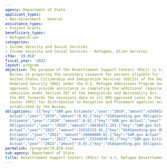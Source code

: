 ```yaml
---
agency: Department of State
applicant_types:
- Non-Government - General
assistance_types:
- Project Grants
beneficiary_types:
- Refugee/Alien
categories:
- Income Security and Social Services
- Income Security and Social Services - Refugees, Alien Services
cfda: '19.018'
fiscal_year: '2022'
layout: program
objective: The purpose of the Resettlement Support Centers (RSCs) is to assist the
  Bureau in preparing the necessary casework for persons eligible for interview by
  United States Citizenship and Immigration Services (USCIS) of the Department of
  Homeland Security (DHS) under the U.S. Refugee Admissions Program and, for those
  approved, to provide assistance in completing the additional requirements for refugee
  admission under Section 207 of the Immigration and Nationality Act. In addition,
  the RSC forwards the necessary data on all DHS-approved cases to the Refugee Processing
  Center (RPC) for distribution to Reception and Placement agencies according to procedures
  established by the Bureau.
obligations: '[{"key":"SAM.gov Estimate","year":"2019","amount":43450186.0},{"key":"SAM.gov
  Actual","year":"2019","amount":0.0},{"key":"USASpending.gov Obligations","year":"2019","amount":53959789.0},{"key":"SAM.gov
  Estimate","year":"2020","amount":0.0},{"key":"SAM.gov Actual","year":"2020","amount":27357741.0},{"key":"USASpending.gov
  Obligations","year":"2020","amount":38436471.29},{"key":"SAM.gov Estimate","year":"2021","amount":30000000.0},{"key":"SAM.gov
  Actual","year":"2021","amount":15532315.0},{"key":"USASpending.gov Obligations","year":"2021","amount":-8692076.42},{"key":"SAM.gov
  Estimate","year":"2022","amount":20000000.0},{"key":"SAM.gov Actual","year":"2022","amount":59647835.0},{"key":"USASpending.gov
  Obligations","year":"2022","amount":53244039.0},{"key":"SAM.gov Estimate","year":"2023","amount":0.0},{"key":"SAM.gov
  Actual","year":"2023","amount":0.0},{"key":"USASpending.gov Obligations","year":"2023","amount":71004074.51}]'
permalink: /program/19.018.html
sub-agency: Department of State
title: Resettlement Support Centers (RSCs) for U.S. Refugee Resettlement
---
```

